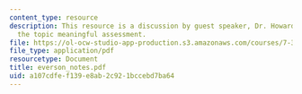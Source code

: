 ```yaml
---
content_type: resource
description: This resource is a discussion by guest speaker, Dr. Howard Everson on
  the topic meaningful assessment.
file: https://ol-ocw-studio-app-production.s3.amazonaws.com/courses/7-391-concept-centered-teaching-fall-2005/a107cdfef139e8ab2c921bccebd7ba64_everson_notes.pdf
file_type: application/pdf
resourcetype: Document
title: everson_notes.pdf
uid: a107cdfe-f139-e8ab-2c92-1bccebd7ba64
---
```

